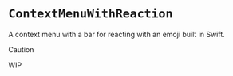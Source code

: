 # `ContextMenuWithReaction`

A context menu with a bar for reacting with an emoji built in Swift.

> [!CAUTION]
> WIP
